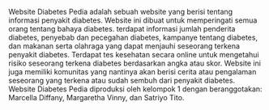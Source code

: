 Website Diabetes Pedia adalah sebuah website yang berisi tentang informasi penyakit diabetes. Website ini dibuat untuk memperingati semua orang tentang bahaya diabetes. terdapat informasi jumlah penderita diabetes, penyebab dan pecegahan diabetes, kampanye tentang diabetes, dan makanan serta olahraga yang dapat menjauhi seseorang terkena penyakit diabetes. Terdapat tes kesehatan secara online untuk mengetahui risiko seseorang terkena diabetes berdasarkan angka atau skor. Website ini juga memiliki komunitas yang nantinya akan berisi cerita atau pengalaman seseorang yang terkena atau sudah sembuh dari penyakit diabetes. Website Diabetes Pedia diproduksi oleh kelompok 1 dengan beranggotakan: Marcella Diffany, Margaretha Vinny, dan Satriyo Tito.
